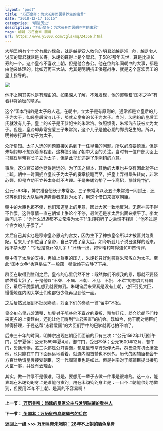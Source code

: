 ```yaml
---
layout: "post"
title: "万历皇帝：为求长寿而罢朝养生的庸君"
date: "2018-12-17 16:15"
categories: "明清历史"
description: "万历皇帝：为求长寿而罢朝养生的庸君"
tags: 明朝 万历皇帝 罢朝
url: https://www.y5000.com/zgls/mq/24366.html
---
```






大明王朝有个十分有趣的现象，就是越是受人敬仰的明君就越是短...命，越是令人讨厌的庸君就越是长寿。朱翊钧算得上是个庸君。于58岁那年去世，算是比较长寿的一个。这个皇帝不喜欢上朝，但是他会办公。他在位的年间朝中的大事，都是由他来处理的。比如万历三大站，尤其是明朝抗击倭寇战争，就是这个喜欢罢工的皇上指导的。

![](https://img.y5000.com/uploads/allimg/170727/12-1FHG1341Q13.jpg)

他不上朝其实也是有理由的。如果深人了解，不难发现，他的罢朝和“国本之争”有着非常紧密的联系。

这个“国本”指的是太子的人选，在朝中，立太子是有原则的。通常都是立皇后的儿子为太子，如果皇后没有儿子，那就立皇帝的长子为太子。当时，朱翊钧的皇后王氏就没有儿子，皇上的长子是王恭妃生的朱常洛。依照惯例，朱常洛应该被立为太子。但是，皇帝却非常宠爱三子朱常洵，这个儿子是他心爱的郑贵妃生的。所以，明神宗打算立幼子为太子。

众所周知。太子人选的问题直接关系到下一任皇帝的问题。所以必须要慎重。但是朱翊钧却不想跟着章程走。这样便引起了朝中大臣的关注。当时有一位户部大臣上书建议皇帝将长子立为太子，但是此举却违逆了朱翊钧的心意。

事后，这位官员被他贬得远远的。为了国之根本，其他的大臣也并没有因此就停止上疏。朝中一时间拥立皇长子为太子的奏章接踵而至，把皇上弄得晕头转向，非常心烦。但是立幼不立长本身就不占理。于是朱翊钧想了一个高招，那就是“拖”。

公元1593年，神宗准备把长子朱常洛、三子朱常洵以及五子朱常浩一同封王，还说等他们长大以后再选择善者来封为太子，用这个借口来搪塞朝臣。

朝中的大臣也都不傻，他们知道皇上的用意，因此大家一致地反对。无奈神宗不得不作罢。这件事情一直在朝堂上争论个不停，最终还是李太后出面来摆平了。李太后问儿子：“为什么迟迟都不立常洛为太子?”朱翔钧听了之后慌不择言：“他不过是个宫女的儿子罢了。”

太后自己其实也是穆宗皇帝恩宠的宫女，因为生下了神宗皇帝所以才被晋封为贵妃。后来儿子即位当了皇帝，自己才成了皇太后。如今听到儿子说出这样的话来，她不禁大怒：“你也是宫女的儿子！”此话一出，把朱翊钧吓得连忙叩首请罪。

朝中有了太后的支持，再加上群臣的压力，朱翊钧只好勉强将朱常洛立为太子。至此“国本之争”也算是告了一段落，朝堂终于安静了下来。

群臣在取得到胜利之后，皇帝的心里仍然不甘：既然你们不顺我的意，那就不要怪朕做得太狠了。于是他以“不郊、不庙、不朝、不见、不批、不讲”的态度对待朝臣，最后干脆罢朝„想到就要做到。朱翊钧后来果真是没有上朝，也不召见大臣，慢慢地连内阁大学士们也都很少能再见到他一面。

之后居然发展到不批阅奏章，对臣下们的奏章一律“留中”不发。

皇帝的心里非常清楚，如果对于那些他不喜欢的奏折，稍加贬斥，就会给朝臣们找来更多的上奏理由，还能让他们得到“讪君买直”的机会。现如今，他干脆对朝臣们懒得搭理，于是这帮“忠君爱国”的大臣们手中的巴掌就再也拍不响了。

后来三十年的时间，明神宗出现在朝臣们面前的只有三次：“公元1592年11月御午门，受宁夏俘；公元1599年夏4月，御午门，受日本俘；公元1600年12月，御午门，受播州俘。这三次都是公开露面，都是皇帝举行受俘大典，群臣没有机会接近他，也只能在午门下面远远地看着，就连内阁首辅也不例外。历代的阁辅臣都会千方百计地请皇帝接受朝臣，这一代阁辅臣也是如此。但是神宗对于阁辅臣提出接见大臣一事，并没有去理会。

其实，做一件事不是很难。可是，要想用一辈子去做一件事是很难的。这一点，能表现在朱翊钧的身上是难能可贵的。用在朱翊钧的身上是：一日不上朝能很好地做到，但要用25年不上朝，是真的不容易啊！

* * *

**上一节：**[ **万历皇帝：愁嫁的皇家公主与发明轱辘的看林人**](https://www.y5000.com/zgls/mq/24365.html)

**下一节：**[ **争国本：万历皇帝乌烟瘴气的后宫**](https://www.y5000.com/zgls/mq/24367.html)

**返回上一级 >>>**[
**万历皇帝朱翊钧：28年不上朝的酒色皇帝**](https://www.y5000.com/zgls/mq/24361.html)
